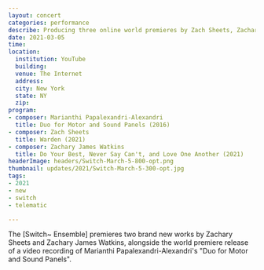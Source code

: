 ```yaml
---
layout: concert
categories: performance
describe: Producing three online world premieres by Zach Sheets, Zachary Watkins, and Marianthi Papalexandri-Alexandri with the [Switch~ Ensemble].
date: 2021-03-05
time:
location:
  institution: YouTube
  building:
  venue: The Internet
  address:
  city: New York
  state: NY
  zip:
program:
- composer: Marianthi Papalexandri-Alexandri
  title: Duo for Motor and Sound Panels (2016)
- composer: Zach Sheets
  title: Warden (2021)
- composer: Zachary James Watkins
  title: Do Your Best, Never Say Can't, and Love One Another (2021)
headerImage: headers/Switch-March-5-800-opt.png
thumbnail: updates/2021/Switch-March-5-300-opt.jpg
tags:
- 2021
- new
- switch
- telematic

---
```


The [Switch~ Ensemble] premieres two brand new works by Zachary Sheets and Zachary James Watkins, alongside the world premiere release of a video recording of Marianthi Papalexandri-Alexandri's "Duo for Motor and Sound Panels".

